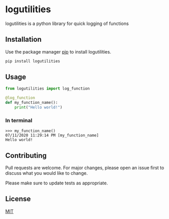 # logutilities

logutilities is a python library for quick logging of functions

## Installation

Use the package manager [pip](https://pip.pypa.io/en/stable/) to install logutilities.

```bash
pip install logutilities
```

## Usage

```python
from logutilities import log_function

@log_function
def my_function_name():
    print("Hello world!")

```

### In terminal
```
>>> my_function_name()
07/11/2020 11:29:14 PM [my_function_name]
Hello world!
```

## Contributing
Pull requests are welcome. For major changes, please open an issue first to discuss what you would like to change.

Please make sure to update tests as appropriate.

## License
[MIT](https://choosealicense.com/licenses/mit/)